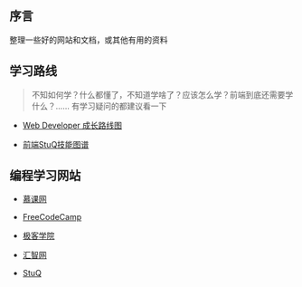 
## 序言

整理一些好的网站和文档，或其他有用的资料

## 学习路线

> 不知如何学？什么都懂了，不知道学啥了？应该怎么学？前端到底还需要学什么？…… 有学习疑问的都建议看一下

- [Web Developer 成长路线图](./study_guide/000-Developer.md)

- [前端StuQ技能图谱](./study_guide/002-WebStuQ.md)

## 编程学习网站

- [慕课网](http://www.imooc.com/)

- [FreeCodeCamp](http://www.freecodecamp.com/)

- [极客学院](http://www.jikexueyuan.com/)

- [汇智网](http://www.hubwiz.com/)

- [StuQ](http://www.stuq.org/)
